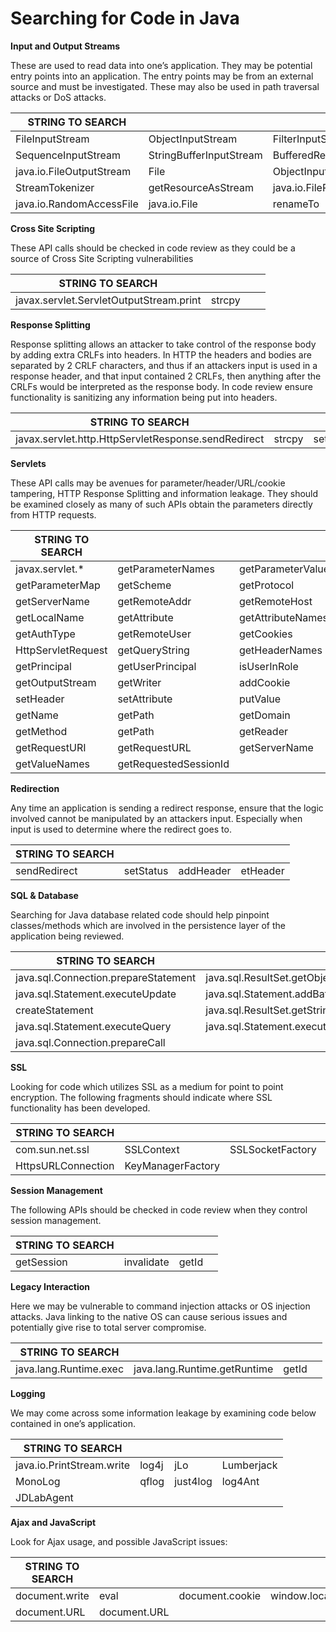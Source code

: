 # **Searching for Code in Java**

**Input and Output Streams**

These are used to read data into one’s application. They may be potential entry points into an application. The entry points may be from an external source and must be investigated. These may also be used in path traversal attacks or DoS attacks.

| **STRING TO SEARCH**     |                         |                    |                      |
| ------------------------ | ----------------------- | ------------------ | -------------------- |
| FileInputStream          | ObjectInputStream       | FilterInputStream  | PipedInputStream     |
| SequenceInputStream      | StringBufferInputStream | BufferedReader     | ByteArrayInputStream |
| java.io.FileOutputStream | File                    | ObjectInputStream  | PipedInputStream     |
| StreamTokenizer          | getResourceAsStream     | java.io.FileReader | java.io.FileWriter   |
| java.io.RandomAccessFile | java.io.File            | renameTo           | Mkdir                |

**Cross Site Scripting**

These API calls should be checked in code review as they could be a source of Cross Site Scripting vulnerabilities

| **STRING TO SEARCH**                    |        |   |   |
| --------------------------------------- | ------ | - | - |
| javax.servlet.ServletOutputStream.print | strcpy |   |   |

**Response Splitting**

Response splitting allows an attacker to take control of the response body by adding extra CRLFs into headers. In HTTP the headers and bodies are separated by 2 CRLF characters, and thus if an attackers input is used in a response header, and that input contained 2 CRLFs, then anything after the CRLFs would be interpreted as the response body. In code review ensure functionality is sanitizing any information being put into headers.

| **STRING TO SEARCH**                                |        |           |   |
| --------------------------------------------------- | ------ | --------- | - |
| javax.servlet.http.HttpServletResponse.sendRedirect | strcpy | setHeader |   |

**Servlets**

These API calls may be avenues for parameter/header/URL/cookie tampering, HTTP Response Splitting and information leakage. They should be examined closely as many of such APIs obtain the parameters directly from HTTP requests.

| **STRING TO SEARCH** |                       |                    |                           |
| -------------------- | --------------------- | ------------------ | ------------------------- |
| javax.servlet.\*     | getParameterNames     | getParameterValues | getParameter              |
| getParameterMap      | getScheme             | getProtocol        | getContentType            |
| getServerName        | getRemoteAddr         | getRemoteHost      | getRealPath               |
| getLocalName         | getAttribute          | getAttributeNames  | getLocalAddr              |
| getAuthType          | getRemoteUser         | getCookies         | isSecure                  |
| HttpServletRequest   | getQueryString        | getHeaderNames     | getHeaders                |
| getPrincipal         | getUserPrincipal      | isUserInRole       | getInputStream            |
| getOutputStream      | getWriter             | addCookie          | addHeader                 |
| setHeader            | setAttribute          | putValue           | javax.servlet.http.Cookie |
| getName              | getPath               | getDomain          | getComment                |
| getMethod            | getPath               | getReader          | getRealPath               |
| getRequestURI        | getRequestURL         | getServerName      | getValue                  |
| getValueNames        | getRequestedSessionId |                    |                           |

**Redirection**

Any time an application is sending a redirect response, ensure that the logic involved cannot be manipulated by an attackers input. Especially when input is used to determine where the redirect goes to.

| **STRING TO SEARCH** |           |           |          |
| -------------------- | --------- | --------- | -------- |
| sendRedirect         | setStatus | addHeader | etHeader |

**SQL & Database**

Searching for Java database related code should help pinpoint classes/methods which are involved in the persistence layer of the application being reviewed.

| **STRING TO SEARCH**                 |                              |              |                  |
| ------------------------------------ | ---------------------------- | ------------ | ---------------- |
| java.sql.Connection.prepareStatement | java.sql.ResultSet.getObject | select       | insert           |
| java.sql.Statement.executeUpdate     | java.sql.Statement.addBatch  | execute      | executestatement |
| createStatement                      | java.sql.ResultSet.getString | executeQuery | jdbc             |
| java.sql.Statement.executeQuery      | java.sql.Statement.execute   | delete       | update           |
| java.sql.Connection.prepareCall      |                              |              |                  |

**SSL**

Looking for code which utilizes SSL as a medium for point to point encryption. The following fragments should indicate where SSL functionality has been developed.

| **STRING TO SEARCH** |                   |                  |                     |
| -------------------- | ----------------- | ---------------- | ------------------- |
| com.sun.net.ssl      | SSLContext        | SSLSocketFactory | TrustManagerFactory |
| HttpsURLConnection   | KeyManagerFactory |                  |                     |

**Session Management**

The following APIs should be checked in code review when they control session management.

| **STRING TO SEARCH** |            |       |   |
| -------------------- | ---------- | ----- | - |
| getSession           | invalidate | getId |   |

**Legacy Interaction**

Here we may be vulnerable to command injection attacks or OS injection attacks. Java linking to the native OS can cause serious issues and potentially give rise to total server compromise.

| **STRING TO SEARCH**   |                              |       |   |
| ---------------------- | ---------------------------- | ----- | - |
| java.lang.Runtime.exec | java.lang.Runtime.getRuntime | getId |   |

**Logging**

We may come across some information leakage by examining code below contained in one’s application.

| **STRING TO SEARCH**      |       |          |            |
| ------------------------- | ----- | -------- | ---------- |
| java.io.PrintStream.write | log4j | jLo      | Lumberjack |
| MonoLog                   | qflog | just4log | log4Ant    |
| JDLabAgent                |       |          |            |

**Ajax and JavaScript**

Look for Ajax usage, and possible JavaScript issues:

| **STRING TO SEARCH** |              |                 |                 |
| -------------------- | ------------ | --------------- | --------------- |
| document.write       | eval         | document.cookie | window.location |
| document.URL         | document.URL |                 |                 |

